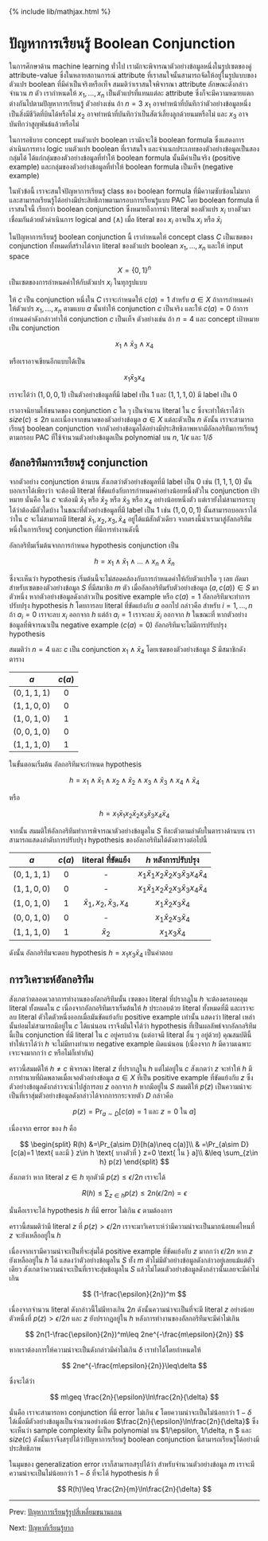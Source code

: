 {% include lib/mathjax.html %}
# ปัญหาการเรียนรู้ Boolean Conjunction

ในการศึกษาด้าน machine learning ทั่วไป เรามักจะพิจารณาตัวอย่างข้อมูลหนึ่งในรูปเซตของคู่ attribute-value
ซึ่งในหลายสถานการณ์ attribute ที่เราสนใจนั้นสามารถจัดให้อยู่ในรูปแบบของตัวแปร boolean ที่มีค่าเป็นจริงหรือเท็จ
สมมติว่าเราสนใจพิจารณา attribute ลักษณะดังกล่าวจำนวน $n$ ตัว เรากำหนดให้ $x_1,\dots,x_n$
เป็นตัวแปรที่แทนแต่ละ attribute ซึ่งก็จะมีความหมายแตกต่างกันไปตามปัญหาการเรียนรู้ ตัวอย่างเช่น
ถ้า $n=3$ $x_1$ อาจทำหน้าที่บันทึกว่าตัวอย่างข้อมูลหนึ่งเป็นสิ่งมีชีวิตที่บินได้หรือไม่ $x_2$
อาจทำหน้าที่บันทึกว่าเป็นสัตว์เลี้ยงลูกด้วยนมหรือไม่ และ $x_3$ อาจบันทึกว่าสูญพันธ์แล้วหรือไม่

ในการอธิบาย concept บนตัวแปร boolean เรามักจะใช้ boolean formula ซึ่งแสดงการดำเนินการทาง
logic บนตัวแปร boolean ที่เราสนใจ และจำแนกประเภทของตัวอย่างข้อมูลเป็นสองกลุ่มได้ ได้แก่กลุ่มของตัวอย่างข้อมูลที่ทำให้
boolean formula นั้นมีค่าเป็นจริง (positive example) และกลุ่มของตัวอย่างข้อมูลที่ทำให้ boolean formula เป็นเท็จ
(negative example)

ในหัวข้อนี้ เราจะสนใจปัญหาการเรียนรู้ class ของ boolean formula ที่มีความซับซ้อนไม่มากและสามารถเรียนรู้ได้อย่างมีประสิทธิภาพตามกรอบการเรียนรู้แบบ PAC 
โดย boolean formula ที่เราสนใจนี้ เรียกว่า boolean conjunction ซึ่งหมายถึงการนำ literal
ของตัวแปร $x_i$ บางตัวมาเชื่อมกันด้วยตัวดำเนินการ logical and ($\land$) เมื่อ literal
ของ $x_i$ อาจเป็น $x_i$ หรือ $\bar{x}_i$

ในปัญหาการเรียนรู้ boolean conjunction นี้ เรากำหนดให้ concept class $C$
เป็นเซตของ conjunction ทั้งหมดที่สร้างได้จาก literal ของตัวแปร boolean $x_1,\dots,x_n$
และให้ input space $$X=\{0,1\}^n$$
เป็นเซตของการกำหนดค่าให้กับตัวแปร $x_i$ ในทุกรูปแบบ

ให้ $c$ เป็น conjunction หนึ่งใน $C$ เราจะกำหนดให้ $c(a)=1$ สำหรับ $a\in X$ ถ้าการกำหนดค่าให้ตัวแปร $x_1,\dots,x_n$ ตามแบบ $a$
นั้นทำให้ conjunction $c$ เป็นจริง และให้ $c(a)=0$ ถ้าการกำหนดค่าดังกล่าวทำให้ conjunction $c$ เป็นเท็จ
ตัวอย่างเช่น ถ้า $n=4$ และ concept เป้าหมายเป็น conjunction

$$
x_1\land\bar{x}_3\land x_4
$$

หรือเราอาจเขียนอีกแบบได้เป็น

$$
x_1\bar{x}_3x_4
$$

เราจะได้ว่า $(1,0,0,1)$ เป็นตัวอย่างข้อมูลที่มี label เป็น 1 และ $(1,1,1,0)$ มี label เป็น 0

เราอาจนิยามให้ขนาดของ conjunction $c$ ใด ๆ เป็นจำนวน literal ใน $c$ ซึ่งจะทำให้เราได้ว่า $size(c)\leq 2n$
และเนื่องจากขนาดของตัวอย่างข้อมูล $a\in X$ แต่ละตัวเป็น $n$ ดังนั้น เราจะสามารถเรียนรู้ boolean conjunction
จากตัวอย่างข้อมูลได้อย่างมีประสิทธิภาพหากมีอัลกอริทึมการเรียนรู้ตามกรอบ PAC ที่ใช้จำนวนตัวอย่างข้อมูลเป็น polynomial บน
$n$, $1/\epsilon$ และ $1/\delta$

## อัลกอริทึมการเรียนรู้ conjunction

จากตัวอย่าง conjunction ด้านบน สังเกตว่าตัวอย่างข้อมูลที่มี label เป็น 0 เช่น $(1,1,1,0)$ นั้นบอกเราได้เพียงว่า จะต้องมี literal ที่ขัดแย้งกับการกำหนดค่าอย่างน้อยหนึ่งตัวใน conjunction เป้าหมาย นั่นคือ ใน $c$ จะต้องมี $\bar{x}_1$
หรือ $\bar{x}_2$ หรือ $\bar{x}_3$ หรือ $x_4$ อย่างน้อยหนึ่งตัว แต่เรายังไม่สามารถระบุได้ว่าต้องมีตัวใดบ้าง
ในขณะที่ตัวอย่างข้อมูลที่มี label เป็น 1 เช่น $(1,0,0,1)$ นั้นสามารถบอกเราได้ว่าใน $c$ จะไม่สามารถมี literal
$\bar{x}_1,x_2,x_3,\bar{x}_4$ อยู่ได้แม้สักตัวเดียว จากตรงนี้นำเรามาสู่อัลกอริทึมหนึ่งในการเรียนรู้ conjunction ที่มีการทำงานดังนี้

อัลกอริทึมเริ่มต้นจากการกำหนด hypothesis conjunction เป็น

$$
h=x_1\land \bar{x}_1\land\dots\land x_n\land\bar{x}_n
$$

ซึ่งจะเห็นว่า hypothesis เริ่มต้นนี้จะไม่สอดคล้องกับการกำหนดค่าให้กับตัวแปรใด ๆ เลย ถัดมา สำหรับเซตของตัวอย่างข้อมูล
$S$ ที่มีสมาชิก $m$ ตัว เมื่ออัลกอริทึมรับตัวอย่างข้อมูล $(a,c(a))\in S$ มาตัวหนึ่ง
หากตัวอย่างข้อมูลดังกล่าวเป็น positive example หรือ $c(a)=1$ อัลกอริทึมจะทำการปรับปรุง hypothesis $h$
โดยการลบ literal ที่ขัดแย้งกับ $a$ ออกไป กล่าวคือ สำหรับ $i=1,\dots,n$ ถ้า $a_i=0$ เราจะลบ $x_i$ ออกจาก $h$
แต่ถ้า $a_i=1$ เราจะลบ $\bar{x}_i$ ออกจาก $h$ ในขณะที่ หากตัวอย่างข้อมูลที่พิจารณาเป็น negative example ($c(a)=0$)
อัลกอริทึมจะไม่มีการปรับปรุง hypothesis

สมมติว่า $n=4$ และ $c$ เป็น conjunction $x_1\land\bar{x}_4$ โดยเซตของตัวอย่างข้อมูล $S$ มีสมาชิกดังตาราง

|     $a$     | $c(a)$ |
|:-----------:|:------:|
| $(0,1,1,1)$ |    0   |
| $(1,1,0,0)$ |    0   |
| $(1,0,1,0)$ |    1   |
| $(0,0,1,0)$ |    0   |
| $(1,1,1,0)$ |    1   |

ในขั้นตอนเริ่มต้น อัลกอริทึมจะกำหนด hypothesis

$$
h=x_1\land\bar{x}_1\land x_2\land\bar{x}_2 \land x_3\land\bar{x}_3 \land x_4\land\bar{x}_4
$$

หรือ

$$
h=x_1\bar{x}_1 x_2\bar{x}_2  x_3\bar{x}_3  x_4\bar{x}_4
$$

จากนั้น สมมติให้อัลกอริทึมทำการพิจารณาตัวอย่างข้อมูลใน $S$ ทีละตัวตามลำดับในตารางด้านบน
เราสามารถแสดงลำดับการปรับปรุง hypothesis ของอัลกอริทึมได้ดังตารางต่อไปนี้

|     $a$     | $c(a)$ | literal ที่ขัดแย้ง | $h$ หลังการปรับปรุง |
|:-----------:|:------:|:--------------:|:-----------------:|
| $(0,1,1,1)$ |    0   |        -       |$x_1\bar{x}_1 x_2\bar{x}_2  x_3\bar{x}_3  x_4\bar{x}_4$|
| $(1,1,0,0)$ |    0   |        -       |$x_1\bar{x}_1 x_2\bar{x}_2  x_3\bar{x}_3  x_4\bar{x}_4$|
| $(1,0,1,0)$ |    1   |$\bar{x}_1,x_2,\bar{x}_3,x_4$|$x_1 \bar{x}_2 x_3\bar{x}_4$|
| $(0,0,1,0)$ |    0   |        -       |$x_1 \bar{x}_2 x_3\bar{x}_4$|
| $(1,1,1,0)$ |    1   |       $\bar{x}_2$|$x_1 x_3 \bar{x}_4$|

ดังนั้น อัลกอริทึมจะตอบ hypothesis $h=x_1 x_3 \bar{x}_4$ เป็นคำตอบ

## การวิเคราะห์อัลกอริทึม
สังเกตว่าตลอดเวลาการทำงานของอัลกอริทึมนั้น เซตของ literal ที่ปรากฏใน $h$ จะต้องครอบคลุม literal ทั้งหมดใน $c$
เนื่องจากอัลกอริทึมเราเริ่มต้นให้ $h$ ประกอบด้วย literal ทั้งหมดที่มี และเราจะลบ literal ตัวใดตัวหนึ่งออกเมื่อมันขัดแย้งกับ positive example เท่านั้น แสดงว่า literal เหล่านั้นย่อมไม่สามารถมีอยู่ใน $c$ ได้แน่นอน เราจึงมั่นใจได้ว่า hypothesis
ที่เป็นผลลัพธ์จากอัลกอริทึมนี้เป็น conjunction ที่มี literal ใน $c$ อยู่ครบถ้วน (แต่อาจมี literal อื่น ๆ อยู่ด้วย)
คุณสมบัตินี้ทำให้เราได้ว่า $h$ จะไม่มีทางทำนาย negative example ผิดแน่นอน (เนื่องจาก $h$ มีความเฉพาะเจาะจงมากกว่า $c$ หรือไม่ก็เท่ากัน)

คราวนี้สมมติให้ $h\neq c$ พิจารณา literal $z$ ที่ปรากฏใน $h$ แต่ไม่อยู่ใน $c$ สังเกตว่า $z$
จะทำให้ $h$ มีการทำนายที่ผิดพลาดเมื่อเจอตัวอย่างข้อมูล $a\in X$ ที่เป็น positive example ที่ขัดแย้งกับ $z$
ซึ่งตัวอย่างข้อมูลดังกล่าวจะนำไปสู่การลบ $z$ ออกจาก $h$ หากมีอยู่ใน $S$ สมมติให้ $p(z)$
เป็นความน่าจะเป็นที่เราสุ่มตัวอย่างข้อมูลดังกล่าวได้จากการกระจายตัว $D$ กล่าวคือ

$$
p(z)=\Pr_{a\sim D}[c(a)=1 \text{ และ } z=0 \text{ ใน } a]
$$

เนื่องจาก error ของ $h$ คือ

$$
\begin{split}
R(h) &=\Pr_{a\sim D}[h(a)\neq c(a)]\\
& =\Pr_{a\sim D}[c(a)=1 \text{ และมี } z\in h \text{ บางตัวที่ } z=0 \text{ ใน } a]\\
&\leq \sum_{z\in h} p(z)
\end{split}
$$

สังเกตว่า หาก literal $z \in h$ ทุกตัวมี $p(z)\leq \epsilon/2n$ เราจะได้

$$
R(h)\leq \sum_{z\in h} p(z)\leq 2n (\epsilon/2n) = \epsilon
$$

นั่นคือเราจะได้ hypothesis $h$ ที่มี error ไม่เกิน $\epsilon$ ตามต้องการ

คราวนี้สมมติว่ามี literal $z$ ที่ $p(z)>\epsilon/2n$ เราจะมาวิเคราะห์ว่ามีความน่าจะเป็นมากน้อยแค่ไหนที่ $z$ จะยังเหลืออยู่ใน $h$

เนื่องจากเรามีความน่าจะเป็นที่จะสุ่มได้ positive example ที่ขัดแย้งกับ $z$ มากกว่า $\epsilon/2n$ หาก $z$ ยังเหลืออยู่ใน $h$ ได้
แสดงว่าตัวอย่างข้อมูลใน $S$ ทั้ง $m$ ตัวไม่มีตัวอย่างข้อมูลดังกล่าวอยู่เลยแม้แต่ตัวเดียว สังเกตว่าความน่าจะเป็นที่เราจะสุ่มข้อมูลใน $S$ แล้วไม่โดนตัวอย่างข้อมูลดังกล่าวนั้นเลยจะมีค่าไม่เกิน

$$
(1-\frac{\epsilon}{2n})^m
$$

เนื่องจากจำนวน literal ดังกล่าวนี้ไม่มีทางเกิน $2n$ ดังนั้นความน่าจะเป็นที่จะมี literal $z$ อย่างน้อยตัวหนึ่งที่
$p(z)>\epsilon/2n$ และ $z$ ยังปรากฏอยู่ใน $h$ หลังการทำงานของอัลกอริทึมจะมีค่าไม่เกิน

$$
2n(1-\frac{\epsilon}{2n})^m\leq 2ne^{-\frac{m\epsilon}{2n}}
$$

หากเราต้องการให้ความน่าจะเป็นดังกล่าวมีค่าไม่เกิน $\delta$ เราทำได้โดยกำหนดให้

$$
2ne^{-\frac{m\epsilon}{2n}}\leq\delta
$$

ซึ่งจะได้ว่า

$$
m\geq \frac{2n}{\epsilon}\ln\frac{2n}{\delta}
$$

นั่นคือ เราจะสามารถหา conjunction ที่มี error ไม่เกิน $\epsilon$ โดยความน่าจะเป็นไม่น้อยกว่า $1-\delta$ ได้เมื่อมีตัวอย่างข้อมูลเป็นจำนวนอย่างน้อย $\frac{2n}{\epsilon}\ln\frac{2n}{\delta}$
ซึ่งจะเห็นว่า sample complexity นี้เป็น polynomial บน $1/\epsilon, 1/\delta, n $ และ $size(c)$
ดังนั้นเราจึงสรุปได้ว่าปัญหาการเรียนรู้ boolean conjunction นี้สามารถเรียนรู้ได้อย่างมีประสิทธิภาพ

ในมุมของ generalization error เราก็สามารถสรุปได้ว่า
สำหรับจำนวนตัวอย่างข้อมูล $m$ เราจะมีความน่าจะเป็นไม่น้อยกว่า $1-\delta$ ที่จะได้ hypothesis $h$ ที่

$$
R(h)\leq \frac{2n}{m}\ln\frac{2n}{\delta}
$$

----
Prev: [ปัญหาการเรียนรู้รูปสี่เหลี่ยมขนานแกน](https://vacharapat.github.io/Computational-Learning-Theory/docs/pac2)

Next: [ปัญหาที่เรียนรู้ยาก](https://vacharapat.github.io/Computational-Learning-Theory/docs/pac4)
